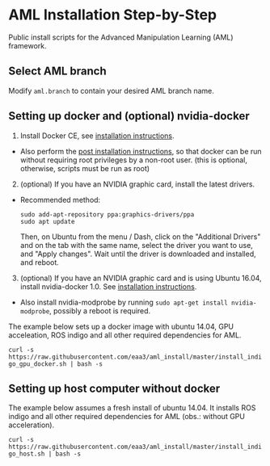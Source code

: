 # AML Installation Step-by-Step
Public install scripts for the Advanced Manipulation Learning (AML) framework. 

## Select AML branch

Modify `aml.branch` to contain your desired AML branch name.

## Setting up docker and (optional) nvidia-docker

1. Install Docker CE, see [installation instructions](https://docs.docker.com/engine/installation/). 

  * Also perform the [post installation instructions](https://docs.docker.com/engine/installation/linux/linux-postinstall/), so that docker can be run without requiring root privileges by a non-root user. (this is optional, otherwise, scripts must be run as root)  
2. (optional) If you have an NVIDIA graphic card, install the latest drivers.
  * Recommended method: 

	```
	sudo add-apt-repository ppa:graphics-drivers/ppa
	sudo apt update
	```

	Then, on Ubuntu from the menu / Dash, click on the "Additional Drivers" and on the tab with the same name, select the driver you want to use, and "Apply changes". Wait until the driver is downloaded and installed, and reboot.


3. (optional) If you have an NVIDIA graphic card and is using Ubuntu 16.04, install nvidia-docker 1.0. See [installation instructions](https://github.com/NVIDIA/nvidia-docker/wiki/Installation-(version-1.0)). 

  * Also install nvidia-modprobe by running `sudo apt-get install nvidia-modprobe`, possibly a reboot is required.


The example below sets up a docker image with ubuntu 14.04, GPU acceleation, ROS indigo and all other required dependencies for AML.

`curl -s https://raw.githubusercontent.com/eaa3/aml_install/master/install_indigo_gpu_docker.sh | bash -s`


## Setting up host computer without docker

The example below assumes a fresh install of ubuntu 14.04. It installs ROS indigo and all other required dependencies for AML (obs.: without GPU acceleration).

`curl -s https://raw.githubusercontent.com/eaa3/aml_install/master/install_indigo_host.sh | bash -s`
